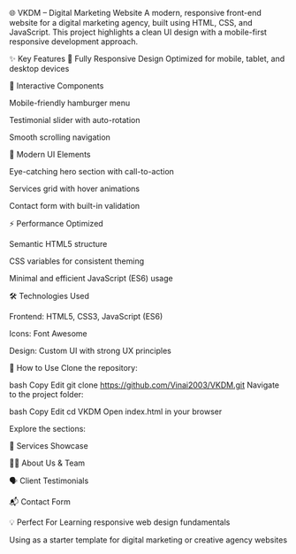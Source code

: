 🌐 VKDM – Digital Marketing Website A modern, responsive front-end website for a digital marketing agency, built using HTML, CSS, and JavaScript. This project highlights a clean UI design with a mobile-first responsive development approach.

✨ Key Features 📱 Fully Responsive Design Optimized for mobile, tablet, and desktop devices

🧩 Interactive Components

Mobile-friendly hamburger menu

Testimonial slider with auto-rotation

Smooth scrolling navigation

🎨 Modern UI Elements

Eye-catching hero section with call-to-action

Services grid with hover animations

Contact form with built-in validation

⚡ Performance Optimized

Semantic HTML5 structure

CSS variables for consistent theming

Minimal and efficient JavaScript (ES6) usage

🛠️ Technologies Used

Frontend: HTML5, CSS3, JavaScript (ES6)

Icons: Font Awesome

Design: Custom UI with strong UX principles

🚀 How to Use Clone the repository:

bash Copy Edit git clone https://github.com/Vinai2003/VKDM.git Navigate to the project folder:

bash Copy Edit cd VKDM Open index.html in your browser

Explore the sections:

💼 Services Showcase

👨‍💼 About Us & Team

🗣️ Client Testimonials

📬 Contact Form

💡 Perfect For Learning responsive web design fundamentals

Using as a starter template for digital marketing or creative agency websites
